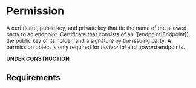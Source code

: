 # Permission

A certificate, public key, and private key that tie the name of the allowed party to an endpoint. Certificate that consists of an [[endpoint|Endpoint]], the public key of its holder, and a signature by the issuing party. A permission object is only required for *horizontal* and *upward* endpoints.

**UNDER CONSTRUCTION**

## Requirements

